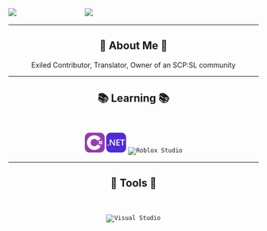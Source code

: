 <div align="left">
  <a href="https://git.io/typing-svg">
    <img src="https://readme-typing-svg.herokuapp.com/?lines=Welcome+to+my+profile;I+am+Robocnop;A+Belgian+who+likes+AI&center=true&size=30&color=#F8F8FF">
  </a>

  <a href="https://discord.com/users/564871522750300160">
    <img align="right" width="350" src="https://lanyard.kyrie25.me/api/564871522750300160?imgStyle=square&gradient=e9d6d5-e9d6d5-f3b1b4-ffffff&bg=0d1117">
  </a>
</div>

<hr>

<h2 align="center">👤 About Me 👤</h2>
<p align="center">Exiled Contributor, Translator, Owner of an SCP:SL community</p>

<hr>

<h2 align="center">📚 Learning 📚</h2>
<br>
<p align="center">
  <code><img title="CSharp" height="40" src="https://github.com/tandpfun/skill-icons/blob/main/icons/CS.svg"></code>
  <code><img title=".NET" height="40" src="https://github.com/tandpfun/skill-icons/blob/main/icons/DotNet.svg"></code>
  <code><img title="Roblox Studio" height="40" src="https://github.com/tandpfun/skill-icons/blob/main/icons/Roblox.svg"></code>
</p>

<hr>

<h2 align="center">🔧 Tools 🔧</h2>
<br>
<p align="center">
  <code><img title="Visual Studio" height="40" src="https://github.com/tandpfun/skill-icons/blob/main/icons/VS.svg"></code>
</p>
